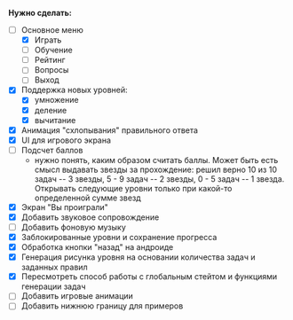 **Нужно сделать:**
- [ ] Основное меню
  - [x] Играть
  - [ ] Обучение
  - [ ] Рейтинг
  - [ ] Вопросы
  - [ ] Выход
- [x] Поддержка новых уровней:
  - [x] умножение
  - [x] деление
  - [x] вычитание
- [x] Анимация "схлопывания" правильного ответа
- [x] UI для игрового экрана
- [ ] Подсчет баллов
  - нужно понять, каким образом считать баллы. Может быть есть смысл
    выдавать звезды за прохождение: решил верно 10 из 10 задач -- 3 звезды,
    5 - 9 задач -- 2 звезды, 0 - 5 задач -- 1 звезда. Открывать следующие 
    уровни только при какой-то определенной сумме звезд
- [x] Экран "Вы проиграли"
- [x] Добавить звуковое сопровождение 
- [ ] Добавить фоновую музыку
- [x] Заблокированные уровни и сохранение прогресса
- [x] Обработка кнопки "назад" на андроиде
- [x] Генерация рисунка уровня на основании количества задач и заданных правил
- [x] Пересмотреть способ работы с глобальным стейтом и функциями генерации задач
- [ ] Добавить игровые анимации
- [ ] Добавить нижнюю границу для примеров